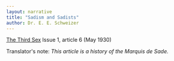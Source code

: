 ```yaml
---
layout: narrative
title: "Sadism and Sadists"
author: Dr. E. E. Schweizer
---
```


[The Third Sex](/das-dritte-geschlecht/) Issue 1, article 6 (May 1930)

Translator's note: _This article is a history of the Marquis de Sade._